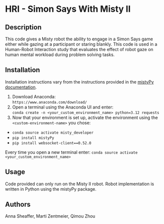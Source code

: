 # HRI - Simon Says With Misty II

## Description
This code gives a Misty robot the ability to engage in a Simon Says game either while gazing at a participant or staring blankly. This code is used in a Human-Robot Interaction study that evaluates the effect of robot gaze on human mental workload during problem solving tasks.

## Installation
Installation instructions vary from the instructions provided in the [mistyPy documentation](https://pypi.org/project/mistyPy/). 

1. Download Anaconda: </br> ```https://www.anaconda.com/download/```
2. Open a terminal using the Anaconda UI and enter: </br> ```conda create -n <your_custom_environment_name> python=3.12 requests```
3. Now that your environment is set up, activate the environment using the ```<custom-environment-name>``` you chose: </br> 
* ```conda source activate misty_developer```
* ```pip install mistyPy```
* ```pip install websocket-client==0.52.0```

Every time you open a new terminal enter:
```conda source activate <your_custom_environment_name>```

## Usage
Code provided can only run on the Misty II robot. Robot implementation is written in Python using the mistyPy package.

## Authors
Anna Sheaffer, Marti Zentmeier, Qimou Zhou